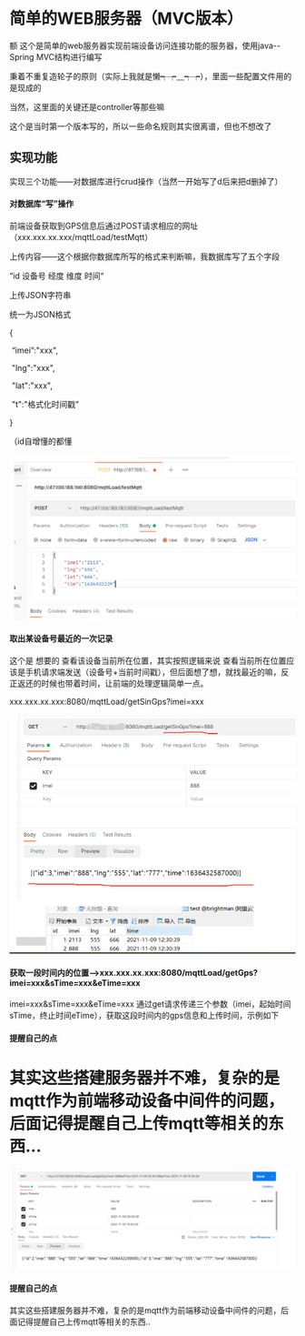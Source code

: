 # 简单的WEB服务器（MVC版本）

额 这个是简单的web服务器实现前端设备访问连接功能的服务器，使用java--Spring MVC结构进行编写

秉着不重复造轮子的原则（实际上我就是懒┭┮﹏┭┮），里面一些配置文件用的是现成的

当然，这里面的关键还是controller等那些嘛

这个是当时第一个版本写的，所以一些命名规则其实很离谱，但也不想改了

## 实现功能

实现三个功能——对数据库进行crud操作（当然一开始写了d后来把d删掉了）

#### 对数据库“写”操作

前端设备获取到GPS信息后通过POST请求相应的网址（xxx.xxx.xx.xxx/mqttLoad/testMqtt）

上传内容——这个根据你数据库所写的格式来判断嘛，我数据库写了五个字段

“id 设备号 经度  维度 时间“

上传JSON字符串

统一为JSON格式

{

​	“imei”:"xxx",

​	"lng":"xxx",

​	"lat":"xxx",

​	"t":"格式化时间戳"

}

（id自增懂的都懂

![1](img\1.png)



#### 取出某设备号最近的一次记录

这个是  想要的 查看该设备当前所在位置，其实按照逻辑来说 查看当前所在位置应该是手机请求端发送（设备号+当前时间戳），但后面想了想，就找最近的嘛，反正返还的时候也带着时间，让前端的处理逻辑简单一点。

xxx.xxx.xx.xxx:8080/mqttLoad/getSinGps?imei=xxx

![2](img\2.png)

#### 获取一段时间内的位置-->xxx.xxx.xx.xxx:8080/mqttLoad/getGps?imei=xxx&sTime=xxx&eTime=xxx

imei=xxx&sTime=xxx&eTime=xxx
通过get请求传递三个参数（imei，起始时间sTime，终止时间eTime），获取这段时间内的gps信息和上传时间，示例如下

#### 提醒自己的点

其实这些搭建服务器并不难，复杂的是mqtt作为前端移动设备中间件的问题，后面记得提醒自己上传mqtt等相关的东西...
=======
![3](img\3.png)

#### 提醒自己的点

其实这些搭建服务器并不难，复杂的是mqtt作为前端移动设备中间件的问题，后面记得提醒自己上传mqtt等相关的东西..

